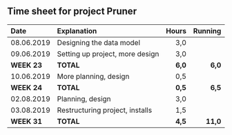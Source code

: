 ## Time sheet for project Pruner

| Date          | Explanation                       | Hours    | Running   |
| :------------ |:----------------------------------| --------:| ---------:|
| 08.06.2019    | Designing the data model          |    3,0   |           |
| 09.06.2019    | Setting up project, more design   |    3,0   |           |
| **WEEK 23**   | **TOTAL**                         |  **6,0** |   **6,0** |
| 10.06.2019    | More planning, design             |    0,5   |           |
| **WEEK 24**   | **TOTAL**                         |  **0,5** |   **6,5** |
| 02.08.2019    | Planning, design                  |    3,0   |           |
| 03.08.2019    | Restructuring project, installs   |    1,5   |           |
| **WEEK 31**   | **TOTAL**                         |  **4,5** |  **11,0** |


